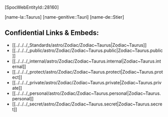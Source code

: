 ﻿---
confidential: public
isDeleted: false
isReadOnly: false
tags:
- astro/Zodiac
type: Zodiac
ZodiacPos: 2
---

[SpocWebEntityId::28160]



[name-la::Taurus]
[name-genitive::Tauri]
[name-de::Stier]


## Confidential Links & Embeds: 
- [[../../../_Standards/astro/Zodiac/Zodiac~Taurus|Zodiac~Taurus]] 
- [[../../../_public/astro/Zodiac/Zodiac~Taurus.public|Zodiac~Taurus.public]] 
- [[../../../_internal/astro/Zodiac/Zodiac~Taurus.internal|Zodiac~Taurus.internal]] 
- [[../../../_protect/astro/Zodiac/Zodiac~Taurus.protect|Zodiac~Taurus.protect]] 
- [[../../../_private/astro/Zodiac/Zodiac~Taurus.private|Zodiac~Taurus.private]] 
- [[../../../_personal/astro/Zodiac/Zodiac~Taurus.personal|Zodiac~Taurus.personal]] 
- [[../../../_secret/astro/Zodiac/Zodiac~Taurus.secret|Zodiac~Taurus.secret]] 

